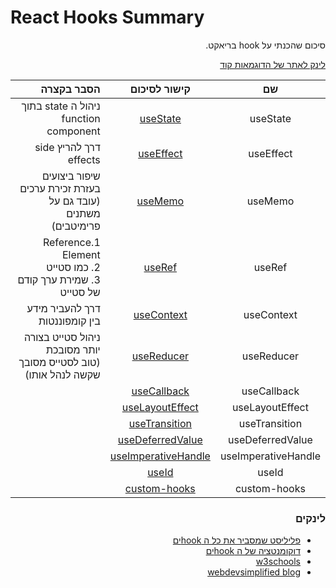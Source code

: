 # React Hooks Summary
<div dir="rtl">
סיכום שהכנתי על hook בריאקט.

[לינק לאתר של הדוגמאות קוד](https://shaygali.github.io/react-hooks/)

<div align="center">

|         שם          |                                                   קישור לסיכום                                                   |                                                          הסבר בקצרה |
|:-------------------:|:----------------------------------------------------------------------------------------------------------------:|--------------------------------------------------------------------:|
|      useState       |            [useState](https://github.com/ShayGali/react-hooks/tree/master/src/Hooks%20Examples/State)            |                               ניהול ה state בתוך function component |
|      useEffect      |           [useEffect](https://github.com/ShayGali/react-hooks/tree/master/src/Hooks%20Examples/Effect)           |                                              דרך להריץ side effects |
|       useMemo       |             [useMemo](https://github.com/ShayGali/react-hooks/tree/master/src/Hooks%20Examples/Memo)             |   שיפור ביצועים בעזרת זכירת ערכים <br>(עובד גם על משתנים פרימיטבים) |
|       useRef        |              [useRef](https://github.com/ShayGali/react-hooks/tree/master/src/Hooks%20Examples/Ref)              |   1.Reference Element<br>2. כמו סטייט<br>3. שמירת ערך קודם של סטייט |
|     useContext      |          [useContext](https://github.com/ShayGali/react-hooks/tree/master/src/Hooks%20Examples/Context)          |                                      דרך להעביר מידע בין קומפוננטות |
|     useReducer      |          [useReducer](https://github.com/ShayGali/react-hooks/tree/master/src/Hooks%20Examples/Reducer)          | ניהול סטייט בצורה יותר מסובכת <br>(טוב לסטייס מסובך שקשה לנהל אותו) |
|     useCallback     |         [useCallback](https://github.com/ShayGali/react-hooks/tree/master/src/Hooks%20Examples/Callback)         ||
|   useLayoutEffect   |     [useLayoutEffect](https://github.com/ShayGali/react-hooks/tree/master/src/Hooks%20Examples/LayoutEffect)     ||
|    useTransition    |       [useTransition](https://github.com/ShayGali/react-hooks/tree/master/src/Hooks%20Examples/Transition)       ||
|  useDeferredValue   |    [useDeferredValue](https://github.com/ShayGali/react-hooks/tree/master/src/Hooks%20Examples/DeferredValue)    ||
| useImperativeHandle | [useImperativeHandle](https://github.com/ShayGali/react-hooks/tree/master/src/Hooks%20Examples/ImperativeHandle) ||
|        useId        |               [useId](https://github.com/ShayGali/react-hooks/tree/master/src/Hooks%20Examples/Id)               ||
|    custom-hooks     |      [custom-hooks](https://github.com/ShayGali/react-hooks/tree/master/src/Hooks%20Examples/custom-hooks)       ||

</div>

### לינקים

* [פליליסט שמסביר את כל ה hookים](https://www.youtube.com/watch?v=O6P86uwfdR0&list=PLZlA0Gpn_vH8EtggFGERCwMY5u5hOjf-h)
* [דוקומנטציה של ה hookים](https://reactjs.org/docs/hooks-reference.html)
* [w3schools](https://www.w3schools.com/react/react_hooks.asp)
* [webdevsimplified blog](https://blog.webdevsimplified.com/)

</div>
